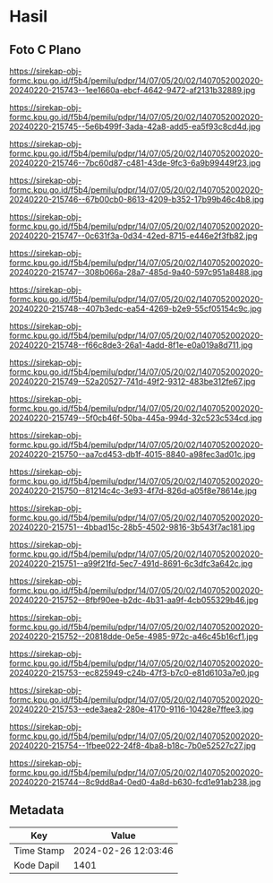 # Hasil

## Foto C Plano

https://sirekap-obj-formc.kpu.go.id/f5b4/pemilu/pdpr/14/07/05/20/02/1407052002020-20240220-215743--1ee1660a-ebcf-4642-9472-af2131b32889.jpg

https://sirekap-obj-formc.kpu.go.id/f5b4/pemilu/pdpr/14/07/05/20/02/1407052002020-20240220-215745--5e6b499f-3ada-42a8-add5-ea5f93c8cd4d.jpg

https://sirekap-obj-formc.kpu.go.id/f5b4/pemilu/pdpr/14/07/05/20/02/1407052002020-20240220-215746--7bc60d87-c481-43de-9fc3-6a9b99449f23.jpg

https://sirekap-obj-formc.kpu.go.id/f5b4/pemilu/pdpr/14/07/05/20/02/1407052002020-20240220-215746--67b00cb0-8613-4209-b352-17b99b46c4b8.jpg

https://sirekap-obj-formc.kpu.go.id/f5b4/pemilu/pdpr/14/07/05/20/02/1407052002020-20240220-215747--0c631f3a-0d34-42ed-8715-e446e2f3fb82.jpg

https://sirekap-obj-formc.kpu.go.id/f5b4/pemilu/pdpr/14/07/05/20/02/1407052002020-20240220-215747--308b066a-28a7-485d-9a40-597c951a8488.jpg

https://sirekap-obj-formc.kpu.go.id/f5b4/pemilu/pdpr/14/07/05/20/02/1407052002020-20240220-215748--407b3edc-ea54-4269-b2e9-55cf05154c9c.jpg

https://sirekap-obj-formc.kpu.go.id/f5b4/pemilu/pdpr/14/07/05/20/02/1407052002020-20240220-215748--f66c8de3-26a1-4add-8f1e-e0a019a8d711.jpg

https://sirekap-obj-formc.kpu.go.id/f5b4/pemilu/pdpr/14/07/05/20/02/1407052002020-20240220-215749--52a20527-741d-49f2-9312-483be312fe67.jpg

https://sirekap-obj-formc.kpu.go.id/f5b4/pemilu/pdpr/14/07/05/20/02/1407052002020-20240220-215749--5f0cb46f-50ba-445a-994d-32c523c534cd.jpg

https://sirekap-obj-formc.kpu.go.id/f5b4/pemilu/pdpr/14/07/05/20/02/1407052002020-20240220-215750--aa7cd453-db1f-4015-8840-a98fec3ad01c.jpg

https://sirekap-obj-formc.kpu.go.id/f5b4/pemilu/pdpr/14/07/05/20/02/1407052002020-20240220-215750--81214c4c-3e93-4f7d-826d-a05f8e78614e.jpg

https://sirekap-obj-formc.kpu.go.id/f5b4/pemilu/pdpr/14/07/05/20/02/1407052002020-20240220-215751--4bbad15c-28b5-4502-9816-3b543f7ac181.jpg

https://sirekap-obj-formc.kpu.go.id/f5b4/pemilu/pdpr/14/07/05/20/02/1407052002020-20240220-215751--a99f21fd-5ec7-491d-8691-6c3dfc3a642c.jpg

https://sirekap-obj-formc.kpu.go.id/f5b4/pemilu/pdpr/14/07/05/20/02/1407052002020-20240220-215752--8fbf90ee-b2dc-4b31-aa9f-4cb055329b46.jpg

https://sirekap-obj-formc.kpu.go.id/f5b4/pemilu/pdpr/14/07/05/20/02/1407052002020-20240220-215752--20818dde-0e5e-4985-972c-a46c45b16cf1.jpg

https://sirekap-obj-formc.kpu.go.id/f5b4/pemilu/pdpr/14/07/05/20/02/1407052002020-20240220-215753--ec825949-c24b-47f3-b7c0-e81d6103a7e0.jpg

https://sirekap-obj-formc.kpu.go.id/f5b4/pemilu/pdpr/14/07/05/20/02/1407052002020-20240220-215753--ede3aea2-280e-4170-9116-10428e7ffee3.jpg

https://sirekap-obj-formc.kpu.go.id/f5b4/pemilu/pdpr/14/07/05/20/02/1407052002020-20240220-215754--1fbee022-24f8-4ba8-b18c-7b0e52527c27.jpg

https://sirekap-obj-formc.kpu.go.id/f5b4/pemilu/pdpr/14/07/05/20/02/1407052002020-20240220-215744--8c9dd8a4-0ed0-4a8d-b630-fcd1e91ab238.jpg


## Metadata

| Key        | Value               |
| ---------- | ------------------- |
| Time Stamp | 2024-02-26 12:03:46 |
| Kode Dapil | 1401                |



